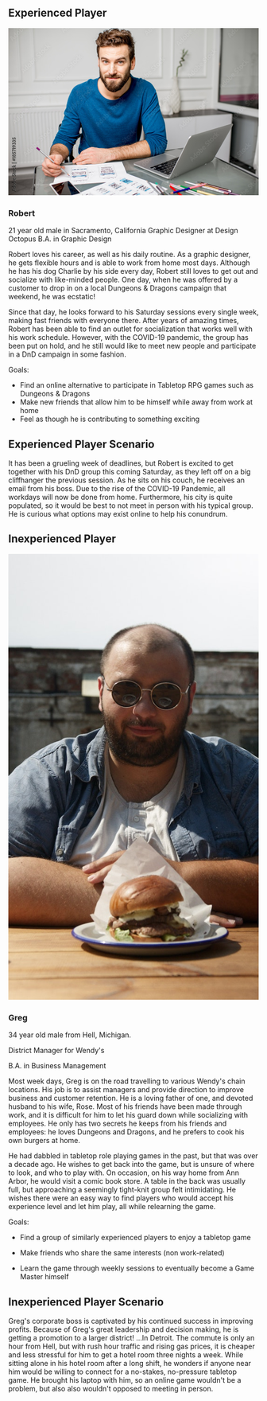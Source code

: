 ## Experienced Player ##

![Robert - Graphic Designer](personas/robert.jpg)

### Robert ###

21 year old male in Sacramento, California
Graphic Designer at Design Octopus
B.A. in Graphic Design

Robert loves his career, as well as his daily routine.  As a graphic designer, he gets flexible hours and is able to work from home most days.  Although he has his dog Charlie by his side every day, Robert still loves to get out and socialize with like-minded people.  One day, when he was offered by a customer to drop in on a local Dungeons & Dragons campaign that weekend, he was ecstatic!  

Since that day, he looks forward to his Saturday sessions every single week, making fast friends with everyone there.  After years of amazing times, Robert has been able to find an outlet for socialization that works well with his work schedule.  However, with the COVID-19 pandemic, the group has been put on hold, and he still would like to meet new people and participate in a DnD campaign in some fashion.

Goals:
- Find an online alternative to participate in Tabletop RPG games such as Dungeons & Dragons                                                                                       
- Make new friends that allow him to be himself while away from work at home                                                                                                       
- Feel as though he is contributing to something exciting

## Experienced Player Scenario ##

It has been a grueling week of deadlines, but Robert is excited to get together with his DnD group this coming Saturday, as they left off on a big cliffhanger the previous session.  As he sits on his couch, he receives an email from his boss.  Due to the rise of the COVID-19 Pandemic, all workdays will now be done from home.  Furthermore, his city is quite populated, so it would be best to not meet in person with his typical group.  He is curious what options may exist online to help his conundrum.



## Inexperienced Player ##

![Greg - Wendy's Crew Member](personas/greg.jpg)

### Greg ###

34 year old male from Hell, Michigan.

District Manager for Wendy's

B.A. in Business Management

Most week days, Greg is on the road travelling to various Wendy's chain locations. His job is to assist managers and provide direction to improve business and customer retention. He is a loving father of one, and devoted husband to his wife, Rose. Most of his friends have been made through work, and it is difficult for him to let his guard down while socializing with employees. He only has two secrets he keeps from his friends and employees: he loves Dungeons and Dragons, and he prefers to cook his own burgers at home.

He had dabbled in tabletop role playing games in the past, but that was over a decade ago. He wishes to get back into the game, but is unsure of where to look, and who to play with. On occasion, on his way home from Ann Arbor, he would visit a comic book store. A table in the back was usually full, but approaching a seemingly tight-knit group felt intimidating. He wishes there were an easy way to find players who would accept his experience level and let him play, all while relearning the game.

Goals:
- Find a group of similarly experienced players to enjoy a tabletop game
                                                                                      
- Make friends who share the same interests (non work-related)                                                                                                      
- Learn the game through weekly sessions to eventually become a Game Master himself

## Inexperienced Player Scenario ##

Greg's corporate boss is captivated by his continued success in improving profits. Because of Greg's great leadership and decision making, he is getting a promotion to a larger district! ...In Detroit. The commute is only an hour from Hell, but with rush hour traffic and rising gas prices, it is cheaper and less stressful for him to get a hotel room three nights a week. While sitting alone in his hotel room after a long shift, he wonders if anyone near him would be willing to connect for a no-stakes, no-pressure tabletop game. He brought his laptop with him, so an online game wouldn't be a problem, but also also wouldn't opposed to meeting in person.
